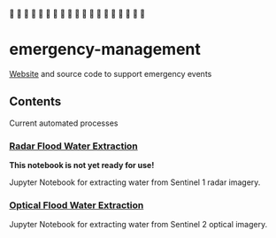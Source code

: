 :rotating_light: :rotating_light: :rotating_light: :rotating_light:
:rotating_light: :rotating_light: :rotating_light: :rotating_light:
:rotating_light: :rotating_light: :rotating_light: :rotating_light:
:rotating_light: :rotating_light: :rotating_light: :rotating_light:
:rotating_light: :rotating_light: :rotating_light:

# emergency-management

[Website](https://linz.github.io/emergency-management-tools/) and source code to
support emergency events

## Contents

Current automated processes

### [Radar Flood Water Extraction](flooding/sentinel1_water_extraction/README.md)

**This notebook is not yet ready for use!**

Jupyter Notebook for extracting water from Sentinel 1 radar imagery.

### [Optical Flood Water Extraction](flooding/sentinel2_water_extraction/README.md)

Jupyter Notebook for extracting water from Sentinel 2 optical imagery.
